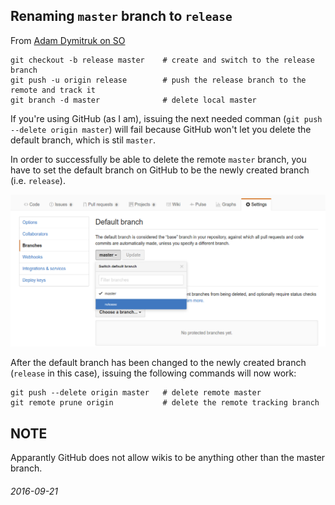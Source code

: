 Renaming `master` branch to `release`
---

From [Adam Dymitruk on SO](http://stackoverflow.com/questions/8762601/how-do-i-rename-my-git-master-branch-to-release)

```
git checkout -b release master    # create and switch to the release branch
git push -u origin release        # push the release branch to the remote and track it
git branch -d master              # delete local master
```

If you're using GitHub (as I am), issuing the next needed comman (`git push --delete origin master`) will
fail because GitHub won't let you delete the default branch, which is stil `master`.

In order to successfully be able to delete the remote `master` branch, you have to set the default
branch on GitHub to be the newly created branch (i.e. `release`).

![GitHub Edit Default Branches Admin Web Page](/img/gh-branches.png)

After the default branch has been changed to the newly created branch (`release` in this case), issuing
the following commands will now work:

```
git push --delete origin master   # delete remote master
git remote prune origin           # delete the remote tracking branch
```

## NOTE

Apparantly GitHub does not allow wikis to be anything other than the master branch.

###### 2016-09-21

